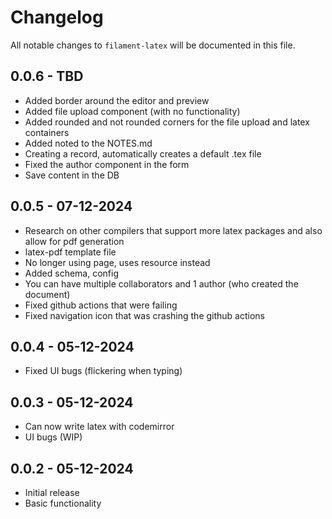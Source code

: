 # Changelog

All notable changes to `filament-latex` will be documented in this file.

## 0.0.6 - TBD

- Added border around the editor and preview
- Added file upload component (with no functionality)
- Added rounded and not rounded corners for the file upload and latex containers
- Added noted to the NOTES.md
- Creating a record, automatically creates a default .tex file
- Fixed the author component in the form
- Save content in the DB

## 0.0.5 - 07-12-2024
- Research on other compilers that support more latex packages and also allow for pdf generation
- latex-pdf template file
- No longer using page, uses resource instead
- Added schema, config
- You can have multiple collaborators and 1 author (who created the document)
- Fixed github actions that were failing
- Fixed navigation icon that was crashing the github actions

## 0.0.4 - 05-12-2024

- Fixed UI bugs (flickering when typing)

## 0.0.3 - 05-12-2024

- Can now write latex with codemirror
- UI bugs (WIP)

## 0.0.2 - 05-12-2024

- Initial release
- Basic functionality
